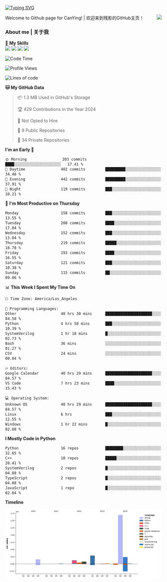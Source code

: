 [![Typing SVG](https://readme-typing-svg.herokuapp.com?size=25&duration=3500&color=00FFFF&vCenter=true&width=250&height=40&lines=Hi+Welcome+%F0%9F%91%8B%F0%9F%8F%BB;I'm+CanYing|残影)](https://git.io/typing-svg)

<a href="#">
  <img align="right" src="https://github-readme-stats.vercel.app/api?username=CanYing0913&count_private=true&rank_icon=github&show_icons=true&bg_color=15,f2f7fd,E0EAFC&" />
</a>

Welcome to Github page for CanYing! | 欢迎来到残影的GitHub主页！

### About me | 关于我

🌟 **My Skills**  
![](https://img.shields.io/badge/-C-A8B9CC?style=flat-square&logo=C&logoColor=fff)
![](https://img.shields.io/badge/-C++-00599C?style=flat-square&logo=Cpp&logoColor=fff)
![](https://img.shields.io/badge/-Python-3776AB?style=flat-square&logo=Python&logoColor=fff)
![](https://img.shields.io/badge/-Linux-000000?style=flat-square&logo=Linux&logoColor=fff)

<!--START_SECTION:waka-->
![Code Time](http://img.shields.io/badge/Code%20Time-897%20hrs%2019%20mins-blue)

![Profile Views](http://img.shields.io/badge/Profile%20Views-0-blue)

![Lines of code](https://img.shields.io/badge/From%20Hello%20World%20I%27ve%20Written-26.3%20million%20lines%20of%20code-blue)

**🐱 My GitHub Data** 

> 📦 1.3 MB Used in GitHub's Storage 
 > 
> 🏆 429 Contributions in the Year 2024
 > 
> 🚫 Not Opted to Hire
 > 
> 📜 9 Public Repositories 
 > 
> 🔑 34 Private Repositories 
 > 
**I'm an Early 🐤** 

```text
🌞 Morning                203 commits         ████░░░░░░░░░░░░░░░░░░░░░   17.41 % 
🌆 Daytime                402 commits         █████████░░░░░░░░░░░░░░░░   34.48 % 
🌃 Evening                442 commits         █████████░░░░░░░░░░░░░░░░   37.91 % 
🌙 Night                  119 commits         ███░░░░░░░░░░░░░░░░░░░░░░   10.21 % 
```
📅 **I'm Most Productive on Thursday** 

```text
Monday                   158 commits         ███░░░░░░░░░░░░░░░░░░░░░░   13.55 % 
Tuesday                  208 commits         ████░░░░░░░░░░░░░░░░░░░░░   17.84 % 
Wednesday                152 commits         ███░░░░░░░░░░░░░░░░░░░░░░   13.04 % 
Thursday                 219 commits         █████░░░░░░░░░░░░░░░░░░░░   18.78 % 
Friday                   193 commits         ████░░░░░░░░░░░░░░░░░░░░░   16.55 % 
Saturday                 121 commits         ███░░░░░░░░░░░░░░░░░░░░░░   10.38 % 
Sunday                   115 commits         ██░░░░░░░░░░░░░░░░░░░░░░░   09.86 % 
```


📊 **This Week I Spent My Time On** 

```text
🕑︎ Time Zone: America/Los_Angeles

💬 Programming Languages: 
Other                    40 hrs 30 mins      █████████████████████░░░░   84.58 % 
Python                   4 hrs 58 mins       ███░░░░░░░░░░░░░░░░░░░░░░   10.39 % 
SystemVerilog            1 hr 18 mins        █░░░░░░░░░░░░░░░░░░░░░░░░   02.73 % 
Bash                     36 mins             ░░░░░░░░░░░░░░░░░░░░░░░░░   01.27 % 
CSV                      24 mins             ░░░░░░░░░░░░░░░░░░░░░░░░░   00.84 % 

🔥 Editors: 
Google Calendar          40 hrs 29 mins      █████████████████████░░░░   84.57 % 
VS Code                  7 hrs 23 mins       ████░░░░░░░░░░░░░░░░░░░░░   15.43 % 

💻 Operating System: 
Unknown OS               40 hrs 29 mins      █████████████████████░░░░   84.57 % 
Linux                    6 hrs               ███░░░░░░░░░░░░░░░░░░░░░░   12.55 % 
Windows                  1 hr 22 mins        █░░░░░░░░░░░░░░░░░░░░░░░░   02.88 % 
```

**I Mostly Code in Python** 

```text
Python                   16 repos            ████████░░░░░░░░░░░░░░░░░   32.65 % 
C++                      10 repos            █████░░░░░░░░░░░░░░░░░░░░   20.41 % 
SystemVerilog            2 repos             █░░░░░░░░░░░░░░░░░░░░░░░░   04.08 % 
TypeScript               2 repos             █░░░░░░░░░░░░░░░░░░░░░░░░   04.08 % 
JavaScript               1 repo              █░░░░░░░░░░░░░░░░░░░░░░░░   02.04 % 
```



**Timeline**

![Lines of Code chart](https://raw.githubusercontent.com/CanYing0913/CanYing0913/master/assets/bar_graph.png)


<!--END_SECTION:waka-->
